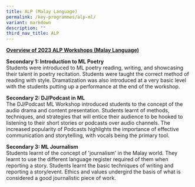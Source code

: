 ```yaml
---
title: ALP (Malay Language)
permalink: /key-programmes/alp-ml/
variant: markdown
description: ""
third_nav_title: ALP
---
```

<u>**Overview of 2023 ALP Workshops (Malay Language)**</u>   

**Secondary 1: Introduction to ML Poetry**  
Students were introduced to ML poetry reading, writing, and showcasing their talent in poetry recitation. Students were taught the correct method of reading with style. Dramatization was also introduced at a very basic level with the students putting up a performance at the end of the workshop.  

**Secondary 2: DJ/Podcast in ML**  
The DJ/Podcast ML Workshop introduced students to the concept of the audio drama and content presentation. Students learnt of methods, techniques, and strategies that will entice their audience to be hooked to listening to their short stories or podcasts over audio channels. The increased popularity of Podcasts highlights the importance of effective communication and storytelling, with vocals being the primary tool.  

**Secondary 3: ML Journalism**  
Students learnt of the concept of 'journalism' in the Malay world. They learnt to use the different language register required of them when reporting a story. Students learnt the basic techniques of writing and reporting a story/event. Ethics and values undergird the basis of what is considered a good journalistic piece of work.